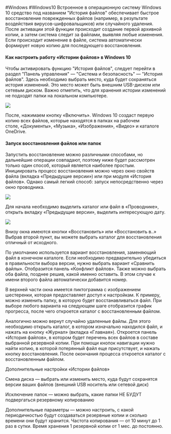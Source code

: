 #Windows #Windows10
Встроенное в операционную систему Windows 10 средство под названием "История файлов" обеспечивает быстрое восстановление поврежденных файлов (например, в результате воздействия вирусов-шифровальщиков) или случайного удаления. После активации этой функции происходит создание первой архивной копии, а затем система следит за файлами, выявляя любые изменения. Если происходит изменение в файле, система автоматически формирует новую копию для последующего восстановления.

#### Как настроить работу «Истории файлов» в Windows 10

Чтобы активировать функцию "История файлов", следует перейти в раздел "Панель управления" — "Система и безопасность" — "История файлов". Здесь необходимо выбрать место, куда будет сохраняться история изменений. Это место может быть внешним USB-диском или сетевым диском. Важно отметить, что для хранения истории изменений не подходят папки на локальном компьютере.

![](https://telegra.ph/file/cea976fde0a3cc5b80e50.png)

После, нажимаем кнопку «Включить». Windows 10 создаст первую копию всех файлов, которые находятся в папках на рабочем столе, «Документы», «Музыка», «Изображения», «Видео» и каталоге OneDrive.

  

#### Запуск восстановления файлов или папок

Запустить восстановление можно различными способами, но дальнейшие операции совпадают, поэтому ниже будет рассмотрен только один способ, который является наиболее простым. Инициировать процесс восстановления можно через окно свойств файла (вкладка «Предыдущие версии») или при модуля «История файлов». Однако самый легкий способ: запуск непосредственно через окно проводника.

![](https://telegra.ph/file/31fb179895bfb70398ed1.png)

Для начала необходимо выделить каталог или файл в «Проводнике», открыть вкладку «Предыдущие версии», выделить интересующую дату.

![](https://telegra.ph/file/b52a3c1086121db1d7aa5.png)

Внизу окна имеются кнопки «Восстановить» или «Восстановить в..» Выбрав второй пункт, вы можете выбрать каталог для восстановления отличный от исходного.

  

По умолчанию используется вариант восстановления, заменяющий файл в конечном каталоге. Если необходимо предварительно убедиться в правильности выбора версии, нужно выбрать вариант «Сравнить файлы». Отобразится панель «Конфликт файлов». Также можно выбрать оба файла, позднее решив, какой именно оставить. В этом случае к имени второго файла автоматически добавится номер.

  

В верхней части окна имеется пиктограмма с изображением шестеренки, которая предоставляет доступ к настройкам. К примеру, можно изменить папку, в которую будет восстанавливаться файл. При выборе любого варианта на следующем шаге отобразится график прогресса, после чего откроется каталог с восстановленным файлом.

Аналогично можно вернут случайно удаленные файлы. Для этого необходимо открыть каталог, в котором изначально находился файл, и нажать на кнопку «Журнал» (вкладка «Главная»). Откроется панель «История файлов», в котором будет перечень всех файлов в составе выбранной резервной копии. При помощи кнопок навигации нужно найти копию, в которой потерянный файл еще присутствует, и нажать кнопку восстановления. После окончания процесса откроется каталог с восстановленным файлом.

  

Дополнительные настройки «Истории файлов»

Смена диска — выбрать или изменить место, куда будут сохранятся версии ваших файлов (внешний USB носитель или сетевой диск)

Исключение папок — можно выбрать, какие папки НЕ БУДУТ подвергаться резервному копированию

Дополнительные параметры — можно настроить, с какой периодичностью будут создаваться резервные копии и сколько времени они будут хранится. Частота копирования — от 10 минут до 1 раз в сутки. Время хранения 1 резервной копии от 1 мес. до постоянно.